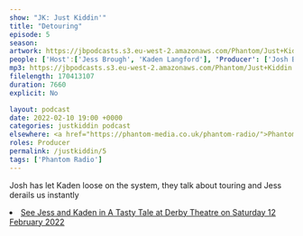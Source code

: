 ```yaml
---
show: "JK: Just Kiddin'"
title: "Detouring"
episode: 5
season: 
artwork: https://jbpodcasts.s3.eu-west-2.amazonaws.com/Phantom/Just+Kiddin'/JK.jpeg
people: ['Host':['Jess Brough', 'Kaden Langford'], 'Producer': ['Josh Brunning']]
mp3: https://jbpodcasts.s3.eu-west-2.amazonaws.com/Phantom/Just+Kiddin'/2022-02-10+05.mp3
filelength: 170413107
duration: 7660
explicit: No

layout: podcast
date: 2022-02-10 19:00 +0000
categories: justkiddin podcast
elsewhere: <a href="https://phantom-media.co.uk/phantom-radio/">Phantom Media</a>
roles: Producer
permalink: /justkiddin/5
tags: ['Phantom Radio']
---
```


<p>Josh has let Kaden loose on the system, they talk about touring and Jess derails us instantly</p>

<li><a href="https://www.derbytheatre.co.uk/tasty-tale">See Jess and Kaden in A Tasty Tale at Derby Theatre on Saturday 12 February 2022</a></li>

